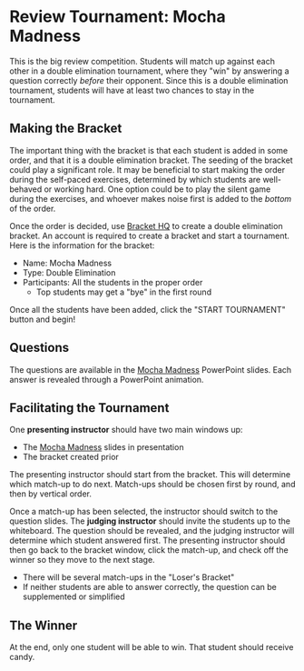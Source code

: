# Review Tournament: Mocha Madness
This is the big review competition. Students will match up against each other in a double elimination tournament, where they "win" by answering a question correctly _before_ their opponent. Since this is a double elimination tournament, students will have at least two chances to stay in the tournament.

## Making the Bracket
The important thing with the bracket is that each student is added in some order, and that it is a double elimination bracket. The seeding of the bracket could play a significant role. It may be beneficial to start making the order during the self-paced exercises, determined by which students are well-behaved or working hard. One option could be to play the silent game during the exercises, and whoever makes noise first is added to the _bottom_ of the order.

Once the order is decided, use [Bracket HQ](https://brackethq.com/) to create a double elimination bracket. An account is required to create a bracket and start a tournament. Here is the information for the bracket:

- Name: Mocha Madness
- Type: Double Elimination
- Participants: All the students in the proper order
    - Top students may get a "bye" in the first round

Once all the students have been added, click the "START TOURNAMENT" button and begin!

## Questions
The questions are available in the [Mocha Madness](MochaMadness.pptx) PowerPoint slides. Each answer is revealed through a PowerPoint animation.

## Facilitating the Tournament
One **presenting instructor** should have two main windows up:

- The [Mocha Madness](MochaMadness.pptx) slides in presentation
- The bracket created prior

The presenting instructor should start from the bracket. This will determine which match-up to do next. Match-ups should be chosen first by round, and then by vertical order.

Once a match-up has been selected, the instructor should switch to the question slides. The **judging instructor** should invite the students up to the whiteboard. The question should be revealed, and the judging instructor will determine which student answered first. The presenting instructor should then go back to the bracket window, click the match-up, and check off the winner so they move to the next stage.

- There will be several match-ups in the "Loser's Bracket"
- If neither students are able to answer correctly, the question can be supplemented or simplified

## The Winner
At the end, only one student will be able to win. That student should receive candy.
